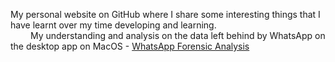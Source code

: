 My personal website on GitHub where I share some interesting things that I have learnt over my time developing and learning.
<br>&emsp;&emsp; My understanding and analysis on the data left behind by WhatsApp on the desktop app on MacOS - [WhatsApp Forensic Analysis](WAFA/WAFA.md)
